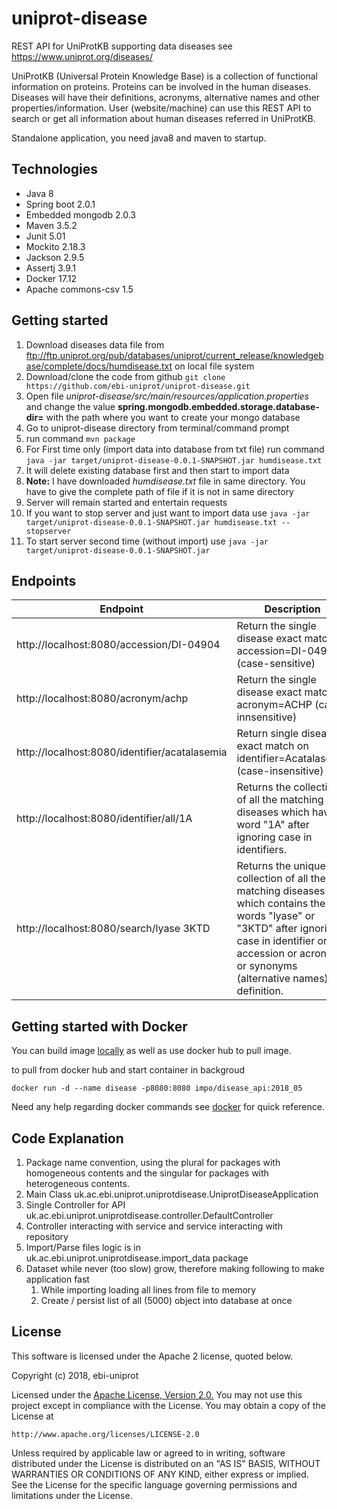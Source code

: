 # uniprot-disease
REST API for UniProtKB supporting data diseases see https://www.uniprot.org/diseases/

UniProtKB (Universal Protein Knowledge Base) is a collection of functional information on proteins. Proteins can be involved in the human diseases. Diseases will have their definitions, acronyms, alternative names and other properties/information. User (website/machine) can use this REST API to search or get all information about human diseases referred in UniProtKB.

Standalone application, you need java8 and maven to startup.

## Technologies
* Java 8
* Spring boot 2.0.1
* Embedded mongodb 2.0.3
* Maven 3.5.2
* Junit 5.01
* Mockito 2.18.3
* Jackson 2.9.5
* Assertj 3.9.1
* Docker 17.12
* Apache commons-csv 1.5

## Getting started
1. Download diseases data file from ftp://ftp.uniprot.org/pub/databases/uniprot/current_release/knowledgebase/complete/docs/humdisease.txt on local file system
1. Download/clone the code from github `git clone https://github.com/ebi-uniprot/uniprot-disease.git`
1. Open file *uniprot-disease/src/main/resources/application.properties* and change the value **spring.mongodb.embedded.storage.database-dir=** with the path where you want to create your mongo database 
1. Go to uniprot-disease directory from terminal/command prompt
1. run command `mvn package`
1. For First time only (import data into database from txt file) run command `java -jar target/uniprot-disease-0.0.1-SNAPSHOT.jar humdisease.txt`
  1. It will delete existing database first and then start to import data
  1. **Note:** I have downloaded *humdisease.txt* file in same directory. You have to give the complete path of file if it is not in same directory
  1. Server will remain started and entertain requests
  1. If you want to stop server and just want to import data use `java -jar target/uniprot-disease-0.0.1-SNAPSHOT.jar humdisease.txt --stopserver`
1. To start server second time (without import) use `java -jar target/uniprot-disease-0.0.1-SNAPSHOT.jar`

## Endpoints
Endpoint | Description
-------- | -----------
http://localhost:8080/accession/DI-04904 | Return the single disease exact match on accession=DI-04904 (case-sensitive)
http://localhost:8080/acronym/achp | Return the single disease exact match on acronym=ACHP (case-innsensitive)
http://localhost:8080/identifier/acatalasemia | Return single disease exact match on identifier=Acatalasemia (case-insensitive)
http://localhost:8080/identifier/all/1A | Returns the collection of all the matching diseases which have word "1A" after ignoring case in identifiers.
http://localhost:8080/search/lyase 3KTD | Returns the unique collection of all the matching diseases which contains the words "lyase" or "3KTD" after ignoring case in identifier or accession or acronym or synonyms (alternative names) or definition.

## Getting started with Docker
You can build image [locally](docker) as well as use docker hub to pull image.

to pull from docker hub and start container in backgroud
```
docker run -d --name disease -p8080:8080 impo/disease_api:2018_05
```
Need any help regarding docker commands see [docker](https://github.com/rizwan-ishtiaq/wiki/blob/master/commands/docker.txt) for quick reference.

## Code Explanation
1. Package name convention, using the plural for packages with homogeneous contents and the singular for packages with heterogeneous contents.
1. Main Class uk.ac.ebi.uniprot.uniprotdisease.UniprotDiseaseApplication
1. Single Controller for API uk.ac.ebi.uniprot.uniprotdisease.controller.DefaultController
1. Controller interacting with service and service interacting with repository
1. Import/Parse files logic is in uk.ac.ebi.uniprot.uniprotdisease.import_data package
1. Dataset while never (too slow) grow, therefore making following to make application fast
   1. While importing loading all lines from file to memory
   1. Create / persist list of all (5000) object into database at once

## License
This software is licensed under the Apache 2 license, quoted below.

Copyright (c) 2018, ebi-uniprot

Licensed under the [Apache License, Version 2.0.](LICENSE) You may not
use this project except in compliance with the License. You may obtain a copy of
the License at

    http://www.apache.org/licenses/LICENSE-2.0

Unless required by applicable law or agreed to in writing, software
distributed under the License is distributed on an "AS IS" BASIS, WITHOUT
WARRANTIES OR CONDITIONS OF ANY KIND, either express or implied. See the
License for the specific language governing permissions and limitations under
the License.
